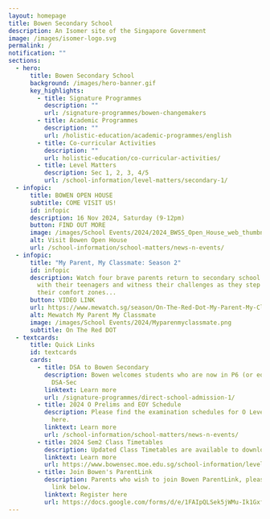 ```yaml
---
layout: homepage
title: Bowen Secondary School
description: An Isomer site of the Singapore Government
image: /images/isomer-logo.svg
permalink: /
notification: ""
sections:
  - hero:
      title: Bowen Secondary School
      background: /images/hero-banner.gif
      key_highlights:
        - title: Signature Programmes
          description: ""
          url: /signature-programmes/bowen-changemakers
        - title: Academic Programmes
          description: ""
          url: /holistic-education/academic-programmes/english
        - title: Co-curricular Activities
          description: ""
          url: holistic-education/co-curricular-activities/
        - title: Level Matters
          description: Sec 1, 2, 3, 4/5
          url: /school-information/level-matters/secondary-1/
  - infopic:
      title: BOWEN OPEN HOUSE
      subtitle: COME VISIT US!
      id: infopic
      description: 16 Nov 2024, Saturday (9-12pm)
      button: FIND OUT MORE
      image: /images/School Events/2024/2024_BWSS_Open_House_web_thumbnail.jpg
      alt: Visit Bowen Open House
      url: /school-information/school-matters/news-n-events/
  - infopic:
      title: "My Parent, My Classmate: Season 2"
      id: infopic
      description: Watch four brave parents return to secondary school to reconnect
        with their teenagers and witness their challenges as they step out of
        their comfort zones...
      button: VIDEO LINK
      url: https://www.mewatch.sg/season/On-The-Red-Dot-My-Parent-My-Classmate-S2-432815
      alt: Mewatch My Parent My Classmate
      image: /images/School Events/2024/Myparenmyclassmate.png
      subtitle: On The Red DOT
  - textcards:
      title: Quick Links
      id: textcards
      cards:
        - title: DSA to Bowen Secondary
          description: Bowen welcomes students who are now in P6 (or equivalent) to apply
            DSA-Sec
          linktext: Learn more
          url: /signature-programmes/direct-school-admission-1/
        - title: 2024 O Prelims and EOY Schedule
          description: Please find the examination schedules for O Level Prelims and EOY
            here.
          linktext: Learn more
          url: /school-information/school-matters/news-n-events/
        - title: 2024 Sem2 Class Timetables
          description: Updated Class Timetables are available to download here
          linktext: Learn more
          url: https://www.bowensec.moe.edu.sg/school-information/level-matters/secondary-1/class-timetables/
        - title: Join Bowen's ParentLink
          description: Parents who wish to join Bowen ParentLink, please register via the
            link below.
          linktext: Register here
          url: https://docs.google.com/forms/d/e/1FAIpQLSek5jWMu-Ik1Gxfht-VVy7vfdGIgLYBdf7Wssvx1Hz56QQZqQ/viewform
---
```

